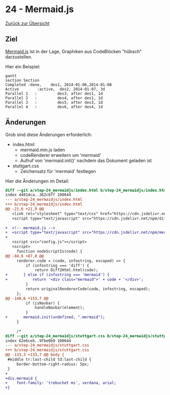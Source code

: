 24 - Mermaid.js
===============

[Zurück zur Übersicht][MAIN]

Ziel
----

[Mermaid.js][MERMAID] ist in der Lage,
Graphiken aus CodeBlöcken "hübsch" darzustellen.

Hier ein Beispiel:

```mermaid
gantt
section Section
Completed :done,    des1, 2014-01-06,2014-01-08
Active        :active,  des2, 2014-01-07, 3d
Parallel 1   :         des3, after des1, 1d
Parallel 2   :         des4, after des1, 1d
Parallel 3   :         des5, after des3, 1d
Parallel 4   :         des6, after des4, 1d
```

Änderungen
----------

Grob sind diese Änderungen erforderlich:

- index.html
    - mermaid.min.js laden
    - codeRenderer erweitern um 'mermaid'
    - Aufruf von 'mermaid.init()' nachdem das Dokument geladen ist
- stuttgart.css
    - Zeichensatz für 'mermaid' festlegen

Hier die Änderungen im Detail:

```diff
diff --git a/step-24_mermaidjs/index.html b/step-24_mermaidjs/index.html
index 44014ca..362c6ff 100644
--- a/step-24_mermaidjs/index.html
+++ b/step-24_mermaidjs/index.html
@@ -21,6 +21,9 @@
   <link rel="stylesheet" type="text/css" href="https://cdn.jsdelivr.net/npm/diff2html/bundles/css/diff2html.min.css">
   <script type="text/javascript" src="https://cdn.jsdelivr.net/npm/diff2html/bundles/js/diff2html.min.js"></script>
 
+  <!-- mermaid.js -->
+  <script type="text/javascript" src="https://cdn.jsdelivr.net/npm/mermaid/dist/mermaid.min.js"></script>
+
   <script src="config.js"></script>
   <script>
     function nodeScriptIs(node) {
@@ -84,6 +87,8 @@
     renderer.code = (code, infostring, escaped) => {
         if (infostring === 'diff') {
             return Diff2Html.html(code);
+       } else if (infostring === 'mermaid') {
+           return '<div class="mermaid">' + code + '</div>';
         }
         return originalRendererCode(code, infostring, escaped);
     };
@@ -148,6 +153,7 @@
         if (isNavbar) {
             handleNavbar(element);
         }
+       mermaid.init(undefined, ".mermaid");
     }
 
     /*
diff --git a/step-24_mermaidjs/stuttgart.css b/step-24_mermaidjs/stuttgart.css
index 62e6ceb..9fbe0b9 100644
--- a/step-24_mermaidjs/stuttgart.css
+++ b/step-24_mermaidjs/stuttgart.css
@@ -133,3 +133,7 @@ body {
 #middle tr:last-child td:last-child {
     border-bottom-right-radius: 5px;
 }
+
+div.mermaid {
+    font-family: 'trebuchet ms', verdana, arial;
+}
```

[MAIN]:    ../README.md
[MERMAID]: https://github.com/mermaid-js/mermaid
